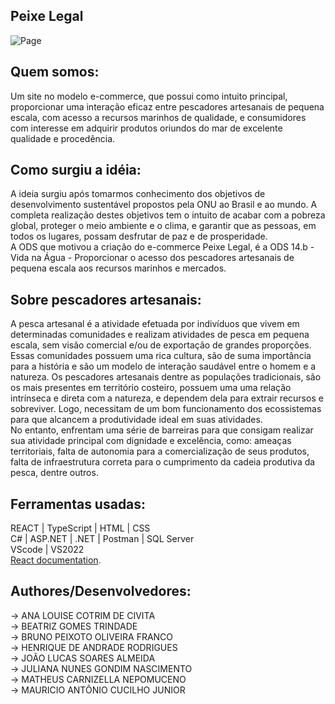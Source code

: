 ## Peixe Legal
![Page](https://media.discordapp.net/attachments/1001812118422695987/1019724932269228042/logo_PLegal.png?width=549&height=535)

## Quem somos:

Um site no modelo e-commerce, que possui como intuito principal, proporcionar uma interação eficaz entre pescadores artesanais de pequena escala, com acesso a recursos marinhos de qualidade, e consumidores com interesse em adquirir produtos oriundos do mar de excelente qualidade e procedência.

## Como surgiu a idéia:

A ideia surgiu após tomarmos conhecimento dos objetivos de desenvolvimento sustentável propostos pela ONU ao Brasil e ao mundo. A completa realização destes objetivos tem o intuito de acabar com a pobreza global, proteger o meio ambiente e o clima, e garantir que as pessoas, em todos os lugares, possam desfrutar de paz e de prosperidade.<br>
A ODS que motivou a criação do e-commerce Peixe Legal, é a ODS 14.b - Vida na Água - Proporcionar o acesso dos pescadores artesanais de pequena escala aos recursos marinhos e mercados.

## Sobre pescadores artesanais:
A pesca artesanal é a atividade efetuada por indivíduos que vivem em determinadas comunidades e realizam atividades de pesca em pequena escala, sem visão comercial e/ou de exportação de grandes proporções.<br>
Essas comunidades possuem uma rica cultura, são de suma importância para a história e são um modelo de interação saudável entre o homem e a natureza.
Os pescadores artesanais dentre as populações tradicionais, são os mais presentes em território costeiro, possuem uma uma relação intrínseca e direta com a natureza, e dependem dela para extrair recursos e sobreviver. Logo, necessitam de um bom funcionamento dos ecossistemas para que alcancem a produtividade ideal em suas atividades.<br>
No entanto, enfrentam uma série de barreiras para que consigam realizar sua atividade principal com dignidade e excelência, como: ameaças territoriais, falta de autonomia para a comercialização de seus produtos, falta de infraestrutura correta para o cumprimento da cadeia produtiva da pesca, dentre outros.

## Ferramentas usadas:
REACT | TypeScript | HTML | CSS  <br>
C# | ASP.NET | .NET | Postman | SQL Server <br>
VScode | VS2022 <br>
[React documentation](https://reactjs.org/).

## Authores/Desenvolvedores:

-> ANA LOUISE COTRIM DE CIVITA <br>
-> BEATRIZ GOMES TRINDADE <br>
-> BRUNO PEIXOTO OLIVEIRA FRANCO <br>
-> HENRIQUE DE ANDRADE RODRIGUES <br>
-> JOÃO LUCAS SOARES ALMEIDA <br>
-> JULIANA NUNES GONDIM NASCIMENTO <br>
-> MATHEUS CARNIZELLA NEPOMUCENO <br>
-> MAURICIO ANTÔNIO CUCILHO JUNIOR <br>
